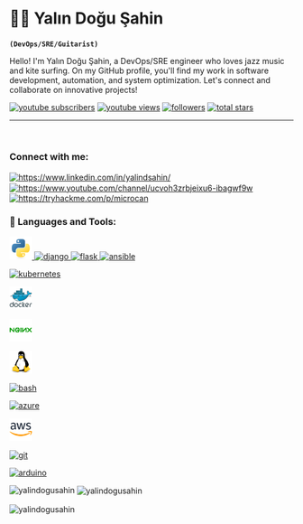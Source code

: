 # 🏄‍♂️ Yalın Doğu Şahin
**`(DevOps/SRE/Guitarist)`**

Hello! I'm Yalın Doğu Şahin, a DevOps/SRE engineer who loves jazz music and kite surfing. On my GitHub profile, you'll find my work in software development, automation, and system optimization. Let's connect and collaborate on innovative projects!


   <p align="left">
      <a href="https://www.youtube.com/channel/UCvoh3ZrbjeIXu6-IbAGwf9w?sub_confirmation=1">
         <img alt="youtube subscribers" title="Subscribe to my YouTube channel" src="https://custom-icon-badges.demolab.com/youtube/channel/subscribers/UCvoh3ZrbjeIXu6-IbAGwf9w?color=%23E05D44&label=SUBSCRIBE&logo=video&logoColor=white&style=for-the-badge&labelColor=CE4630"/></a> 
      <a href="https://www.youtube.com/channel/UCvoh3ZrbjeIXu6-IbAGwf9w">
         <img alt="youtube views" title="YouTube views" src="https://custom-icon-badges.demolab.com/youtube/channel/views/UCvoh3ZrbjeIXu6-IbAGwf9w?color=%23E1AD0E&logo=eye&logoColor=white&style=for-the-badge&labelColor=C79600"/></a> 
      <a href="https://github.com/yalindogusahin/?tab=followers">
         <img alt="followers" title="Follow me on Github" src="https://custom-icon-badges.demolab.com/github/followers/yalindogusahin?color=236ad3&labelColor=1155ba&style=for-the-badge&logo=person-add&label=Follow&logoColor=white"/></a>
      <a href="https://github.com/yalindogusahin?tab=repositories&sort=stargazers">
         <img alt="total stars" title="Total stars on GitHub" src="https://custom-icon-badges.demolab.com/github/stars/yalindogusahin?color=55960c&style=for-the-badge&labelColor=488207&logo=star"/></a>
   </p>

---

<p align="left"> <a href="https://twitter.com/" target="blank"><img src="https://img.shields.io/twitter/follow/?logo=twitter&style=for-the-badge" alt="" /></a> </p>

<h3 align="left">Connect with me:</h3>
<p align="left">
<a href="https://www.linkedin.com/in/yalindsahin/" target="blank"><img align="center" src="https://raw.githubusercontent.com/rahuldkjain/github-profile-readme-generator/master/src/images/icons/Social/linked-in-alt.svg" alt="https://www.linkedin.com/in/yalindsahin/" height="30" width="40" /></a>
<a href="https://www.youtube.com/@microcan1" target="blank"><img align="center" src="https://raw.githubusercontent.com/rahuldkjain/github-profile-readme-generator/master/src/images/icons/Social/youtube.svg" alt="https://www.youtube.com/channel/ucvoh3zrbjeixu6-ibagwf9w" height="30" width="40" /></a>
<a href="https://tryhackme.com/p/microcan" target="blank"><img align="center" src="https://svgshare.com/i/td4.svg" alt="https://tryhackme.com/p/microcan" height="30" width="40" /></a>
</p>

### 🧰 Languages and Tools:
<p align="left"><a href="https://www.python.org" target="_blank" rel="noreferrer"> <img src="https://raw.githubusercontent.com/devicons/devicon/master/icons/python/python-original.svg" alt="python" width="40" height="40"/> </a><a href="https://www.djangoproject.com/" target="_blank" rel="noreferrer"> <img src="https://cdn.worldvectorlogo.com/logos/django.svg" alt="django" width="40" height="40"/> </a><a href="https://flask.palletsprojects.com/" target="_blank" rel="noreferrer"> <img src="https://www.vectorlogo.zone/logos/pocoo_flask/pocoo_flask-icon.svg" alt="flask" width="40" height="40"/> </a><a href="https://www.ansible.com/" target="_blank" rel="noreferrer"> <img src="https://upload.wikimedia.org/wikipedia/commons/2/24/Ansible_logo.svg" alt="ansible" width="40" height="40"/> </a>

<a href="https://kubernetes.io" target="_blank" rel="noreferrer"> <img src="https://www.vectorlogo.zone/logos/kubernetes/kubernetes-icon.svg" alt="kubernetes" width="40" height="40"/> </a> 

<a href="https://www.docker.com/" target="_blank" rel="noreferrer"> <img src="https://raw.githubusercontent.com/devicons/devicon/master/icons/docker/docker-original-wordmark.svg" alt="docker" width="40" height="40"/> </a> 

<a href="https://www.nginx.com" target="_blank" rel="noreferrer"> <img src="https://raw.githubusercontent.com/devicons/devicon/master/icons/nginx/nginx-original.svg" alt="nginx" width="40" height="40"/> </a> 

<a href="https://www.linux.org/" target="_blank" rel="noreferrer"> <img src="https://raw.githubusercontent.com/devicons/devicon/master/icons/linux/linux-original.svg" alt="linux" width="40" height="40"/> </a> 

<a href="https://www.gnu.org/software/bash/" target="_blank" rel="noreferrer"> <img src="https://www.vectorlogo.zone/logos/gnu_bash/gnu_bash-icon.svg" alt="bash" width="40" height="40"/> </a> 

<a href="https://azure.microsoft.com/en-in/" target="_blank" rel="noreferrer"> <img src="https://www.vectorlogo.zone/logos/microsoft_azure/microsoft_azure-icon.svg" alt="azure" width="40" height="40"/> </a> 

<a href="https://aws.amazon.com" target="_blank" rel="noreferrer"> <img src="https://raw.githubusercontent.com/devicons/devicon/master/icons/amazonwebservices/amazonwebservices-original-wordmark.svg" alt="aws" width="40" height="40"/> </a> 


<a href="https://git-scm.com/" target="_blank" rel="noreferrer"> <img src="https://www.vectorlogo.zone/logos/git-scm/git-scm-icon.svg" alt="git" width="40" height="40"/> </a> 

<a href="https://www.arduino.cc/" target="_blank" rel="noreferrer"> <img src="https://cdn.worldvectorlogo.com/logos/arduino-1.svg" alt="arduino" width="40" height="40"/> </a> 

</p>

<p><img align="left" src="https://github-readme-stats.vercel.app/api/top-langs?username=yalindogusahin&show_icons=true&locale=en&layout=compact" alt="yalindogusahin" /></p>

<p>&nbsp;<img align="center" src="https://github-readme-stats.vercel.app/api?username=yalindogusahin&show_icons=true&locale=en" alt="yalindogusahin" /></p>

<p><img align="center" src="https://github-readme-streak-stats.herokuapp.com/?user=yalindogusahin&" alt="yalindogusahin" /></p>
